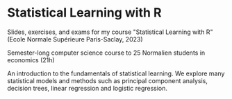 # Statistical Learning with R
Slides, exercises, and exams for my course "Statistical Learning with R" (Ecole Normale Supérieure Paris-Saclay, 2023)

Semester-long computer science course to 25 Normalien students in economics (21h)

An introduction to the fundamentals of statistical learning. We explore many statistical models and methods such as principal component analysis, decision trees, linear regression and logistic regression.
